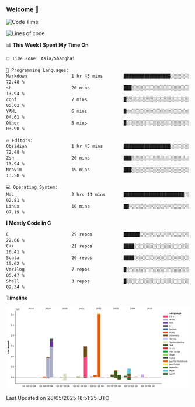 ### Welcome 👋

<!--START_SECTION:waka-->
![Code Time](http://img.shields.io/badge/Code%20Time-2%2C037%20hrs%2010%20mins-blue)

![Lines of code](https://img.shields.io/badge/From%20Hello%20World%20I%27ve%20Written-8.9%20million%20lines%20of%20code-blue)

📊 **This Week I Spent My Time On** 

```text
🕑︎ Time Zone: Asia/Shanghai

💬 Programming Languages: 
Markdown                 1 hr 45 mins        ██████████████████░░░░░░░   72.48 % 
sh                       20 mins             ███░░░░░░░░░░░░░░░░░░░░░░   13.94 % 
conf                     7 mins              █░░░░░░░░░░░░░░░░░░░░░░░░   05.02 % 
YAML                     6 mins              █░░░░░░░░░░░░░░░░░░░░░░░░   04.61 % 
Other                    5 mins              █░░░░░░░░░░░░░░░░░░░░░░░░   03.90 % 

🔥 Editors: 
Obsidian                 1 hr 45 mins        ██████████████████░░░░░░░   72.48 % 
Zsh                      20 mins             ███░░░░░░░░░░░░░░░░░░░░░░   13.94 % 
Neovim                   19 mins             ███░░░░░░░░░░░░░░░░░░░░░░   13.58 % 

💻 Operating System: 
Mac                      2 hrs 14 mins       ███████████████████████░░   92.81 % 
Linux                    10 mins             ██░░░░░░░░░░░░░░░░░░░░░░░   07.19 % 
```

**I Mostly Code in C** 

```text
C                        29 repos            ██████░░░░░░░░░░░░░░░░░░░   22.66 % 
C++                      21 repos            ████░░░░░░░░░░░░░░░░░░░░░   16.41 % 
Scala                    20 repos            ████░░░░░░░░░░░░░░░░░░░░░   15.62 % 
Verilog                  7 repos             █░░░░░░░░░░░░░░░░░░░░░░░░   05.47 % 
Shell                    3 repos             █░░░░░░░░░░░░░░░░░░░░░░░░   02.34 % 
```



**Timeline**

![Lines of Code chart](https://raw.githubusercontent.com/Bohan-hu/Bohan-hu/master/assets/bar_graph.png)


 Last Updated on 28/05/2025 18:51:25 UTC
<!--END_SECTION:waka-->



